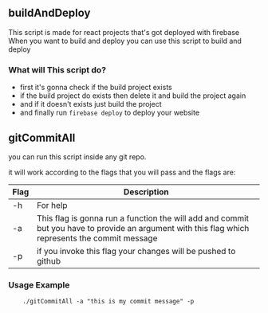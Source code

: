 ## **buildAndDeploy**

This script is made for react projects that's got deployed with firebase
When you want to build and deploy you can use this script to build and deploy

### What will This script do?

-  first it's gonna check if the build project exists
-  if the build project do exists then delete it and build the project again
-  and if it doesn't exists just build the project
-  and finally run `firebase deploy` to deploy your website

## **gitCommitAll**

you can run this script inside any git repo.

it will work according to the flags that you will pass and the flags are:

| Flag | Description                                                                                                                                      |
| ---- | ------------------------------------------------------------------------------------------------------------------------------------------------ |
| -h   | For help                                                                                                                                         |
| -a   | This flag is gonna run a function the will add and commit but you have to provide an argument with this flag which represents the commit message |
| -p   | if you invoke this flag your changes will be pushed to github                                                                                    |

### Usage Example

```shell
    ./gitCommitAll -a "this is my commit message" -p
```
